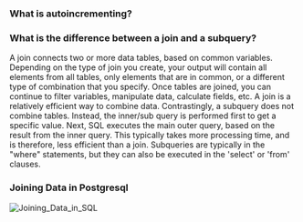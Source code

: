 ### What is autoincrementing?


### What is the difference between a join and a subquery? 
A join connects two or more data tables, based on common variables. Depending on the type of join you create, your output will contain all elements from all tables, only elements that are in common, or a different type of combination that you specify. Once tables are joined, you can continue to filter variables, manipulate data, calculate fields, etc. A join is a relatively efficient way to combine data. Contrastingly, a subquery does not combine tables. Instead, the inner/sub query is performed first to get a specific value. Next, SQL executes the main outer query, based on the result from the inner query. This typically takes more processing time, and is therefore, less efficient than a join. Subqueries are typically in the "where" statements, but they can also be executed in the 'select' or 'from' clauses.


### Joining Data in Postgresql

![Joining_Data_in_SQL](https://user-images.githubusercontent.com/59490033/139541471-acf025ab-ec09-4ee4-905f-fa87705d0a81.PNG)

